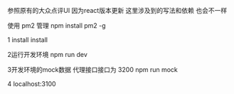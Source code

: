 参照原有的大众点评UI
因为react版本更新 这里涉及到的写法和依赖 也会不一样

使用 pm2 管理  npm install pm2 -g

1 install install


2运行开发环境
npm run dev 

3开发环境的mock数据 代理接口接口为 3200
npm run mock 

4 localhost:3100




